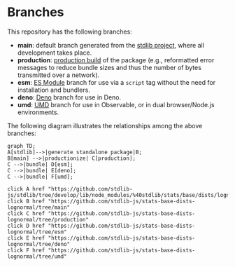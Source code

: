 <!--

@license Apache-2.0

Copyright (c) 2022 The Stdlib Authors.

Licensed under the Apache License, Version 2.0 (the "License");
you may not use this file except in compliance with the License.
You may obtain a copy of the License at

    http://www.apache.org/licenses/LICENSE-2.0

Unless required by applicable law or agreed to in writing, software
distributed under the License is distributed on an "AS IS" BASIS,
WITHOUT WARRANTIES OR CONDITIONS OF ANY KIND, either express or implied.
See the License for the specific language governing permissions and
limitations under the License.

-->

# Branches

This repository has the following branches:

-   **main**: default branch generated from the [stdlib project][stdlib-url], where all development takes place.
-   **production**: [production build][production-url] of the package (e.g., reformatted error messages to reduce bundle sizes and thus the number of bytes transmitted over a network).
-   **esm**: [ES Module][esm-url] branch for use via a `script` tag without the need for installation and bundlers.
-   **deno**: [Deno][deno-url] branch for use in Deno.
-   **umd**: [UMD][umd-url] branch for use in Observable, or in dual browser/Node.js environments.

The following diagram illustrates the relationships among the above branches:

```mermaid
graph TD;
A[stdlib]-->|generate standalone package|B;
B[main] -->|productionize| C[production];
C -->|bundle| D[esm];
C -->|bundle| E[deno];
C -->|bundle| F[umd];

click A href "https://github.com/stdlib-js/stdlib/tree/develop/lib/node_modules/%40stdlib/stats/base/dists/lognormal"
click B href "https://github.com/stdlib-js/stats-base-dists-lognormal/tree/main"
click C href "https://github.com/stdlib-js/stats-base-dists-lognormal/tree/production"
click D href "https://github.com/stdlib-js/stats-base-dists-lognormal/tree/esm"
click E href "https://github.com/stdlib-js/stats-base-dists-lognormal/tree/deno"
click F href "https://github.com/stdlib-js/stats-base-dists-lognormal/tree/umd"
```

[stdlib-url]: https://github.com/stdlib-js/stdlib/tree/develop/lib/node_modules/%40stdlib/stats/base/dists/lognormal
[production-url]: https://github.com/stdlib-js/stats-base-dists-lognormal/tree/production
[deno-url]: https://github.com/stdlib-js/stats-base-dists-lognormal/tree/deno
[umd-url]: https://github.com/stdlib-js/stats-base-dists-lognormal/tree/umd
[esm-url]: https://github.com/stdlib-js/stats-base-dists-lognormal/tree/esm